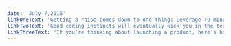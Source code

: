 ```yaml
---
date: 'July 7,2016'
linkOneText: 'Getting a raise comes down to one thing: Leverage (9 minute read): http://bit.ly/29ylLFH'
linkTwoText: 'Good coding instincts will eventually kick you in the teeth (7 minute read): http://bit.ly/29ua4fY'
linkThreeText: 'If you’re thinking about launching a product, here’s how to set up servers that can handle a sudden spike in traffic (11 minute read): http://bit.ly/29jv1wg'
---
```

